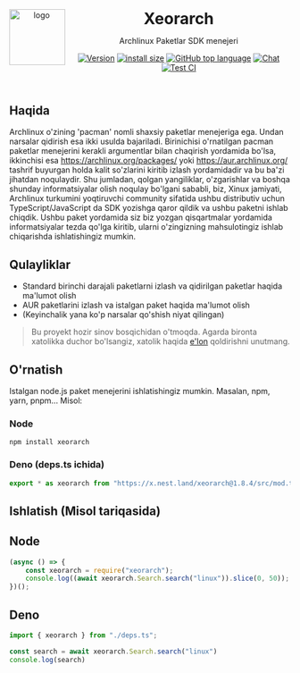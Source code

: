 <header>
<img src="https://raw.githubusercontent.com/xinuxuz/website/main/src/images/logo.svg" alt="logo" height="100" align="left">
<h1 style="display: inline">Xeorarch</h1>

Archlinux Paketlar SDK menejeri

[![Version](https://img.shields.io/badge/API-v1.6.1-f36caf.svg?style=flat-square)](https://core.telegram.org/bots/api)
[![install size](https://flat.badgen.net/packagephobia/install/xeorarch)](https://packagephobia.com/result?p=xeorarch)
[![GitHub top language](https://img.shields.io/github/languages/top/xinuxuz/xeorarch?style=flat-square&logo=github)](https://github.com/xinuxuz/xeorarch)
[![Chat](https://img.shields.io/badge/Chat-grey?style=flat-square&logo=telegram)](https://t.me/xinuxuz)
[![Test CI](https://github.com/xinuxuz/xeorarch/actions/workflows/test.yml/badge.svg)](https://github.com/xinuxuz/xeorarch/actions/workflows/test.yml)

</header>

## Haqida

Archlinux o'zining 'pacman' nomli shaxsiy paketlar menejeriga ega. Undan narsalar qidirish esa ikki usulda bajariladi. Birinichisi o'rnatilgan
pacman paketlar menejerini kerakli argumentlar bilan chaqirish yordamida bo'lsa, ikkinchisi esa https://archlinux.org/packages/ yoki
https://aur.archlinux.org/ tashrif buyurgan holda kalit so'zlarini kiritib izlash yordamidadir va bu ba'zi jihatdan noqulaydir. Shu jumladan,
qolgan yangiliklar, o'zgarishlar va boshqa shunday informatsiyalar olish noqulay bo'lgani sababli, biz, Xinux jamiyati, Archlinux turkumini
yoqtiruvchi community sifatida ushbu distributiv uchun TypeScript/JavaScript da SDK yozishga qaror qildik va ushbu paketni ishlab chiqdik.
Ushbu paket yordamida siz biz yozgan qisqartmalar yordamida informatsiyalar tezda qo'lga kiritib, ularni o'zingizning mahsulotingiz ishlab
chiqarishda ishlatishingiz mumkin.

## Qulayliklar

- Standard birinchi darajali paketlarni izlash va qidirilgan paketlar haqida ma'lumot olish
- AUR paketlarini izlash va istalgan paket haqida ma'lumot olish
- (Keyinchalik yana ko'p narsalar qo'shish niyat qilingan)

> Bu proyekt hozir sinov bosqichidan o'tmoqda. Agarda bironta xatolikka duchor
> bo'lsangiz, xatolik haqida [e'lon](https://github.com/xinuxuz/xeorarch/issues/new)
> qoldirishni unutmang.

## O'rnatish

Istalgan node.js paket menejerini ishlatishingiz mumkin. Masalan, npm, yarn, pnpm... Misol:

### Node
```shell
npm install xeorarch
```

### Deno (deps.ts ichida)
```typescript
export * as xeorarch from "https://x.nest.land/xeorarch@1.8.4/src/mod.ts";
```

## Ishlatish (Misol tariqasida)

## Node
```javascript
(async () => {
    const xeorarch = require("xeorarch");
    console.log((await xeorarch.Search.search("linux")).slice(0, 50));
})();
```

## Deno
```typescript
import { xeorarch } from "./deps.ts";

const search = await xeorarch.Search.search("linux")
console.log(search)
```
